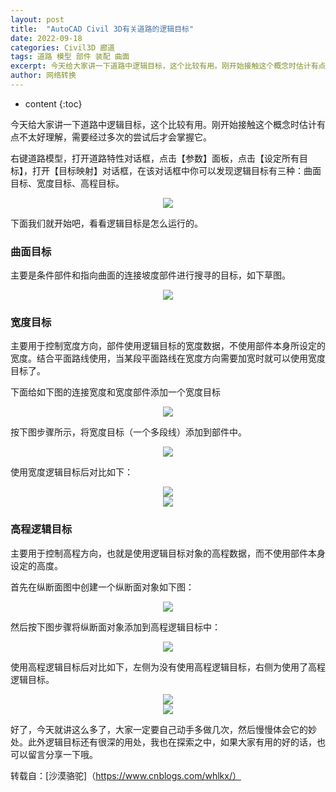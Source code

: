 ```yaml
---
layout: post
title:  "AutoCAD Civil 3D有关道路的逻辑目标"
date: 2022-09-18
categories: Civil3D 廊道
tags: 道路 模型 部件 装配 曲面
excerpt: 今天给大家讲一下道路中逻辑目标，这个比较有用。刚开始接触这个概念时估计有点不太好理解，需要经过多次的尝试后才会掌握它。
author: 网络转换
---
```

* content
{:toc}

今天给大家讲一下道路中逻辑目标，这个比较有用。刚开始接触这个概念时估计有点不太好理解，需要经过多次的尝试后才会掌握它。

右键道路模型，打开道路特性对话框，点击【参数】面板，点击【设定所有目标】，打开【目标映射】对话框，在该对话框中你可以发现逻辑目标有三种：曲面目标、宽度目标、高程目标。

<div style="text-align:center;"><img src="/img/2022/2022-09-18-09-43-35.png"></div>

下面我们就开始吧，看看逻辑目标是怎么运行的。

### 曲面目标
主要是条件部件和指向曲面的连接坡度部件进行搜寻的目标，如下草图。

<div style="text-align:center;"><img src="/img/2022/2022-09-18-09-43-51.png"></div>

### 宽度目标
主要用于控制宽度方向，部件使用逻辑目标的宽度数据，不使用部件本身所设定的宽度。结合平面路线使用，当某段平面路线在宽度方向需要加宽时就可以使用宽度目标了。

下面给如下图的连接宽度和宽度部件添加一个宽度目标

<div style="text-align:center;"><img src="/img/2022/2022-09-18-09-44-02.png"></div>

按下图步骤所示，将宽度目标（一个多段线）添加到部件中。 

<div style="text-align:center;"><img src="/img/2022/2022-09-18-09-44-12.png"></div>

使用宽度逻辑目标后对比如下：

<div style="text-align:center;"><img src="/img/2022/2022-09-18-09-44-20.png"></div>

<div style="text-align:center;"><img src="/img/2022/2022-09-18-09-44-31.png"></div>

### 高程逻辑目标
主要用于控制高程方向，也就是使用逻辑目标对象的高程数据，而不使用部件本身设定的高度。

首先在纵断面图中创建一个纵断面对象如下图： 

<div style="text-align:center;"><img src="/img/2022/2022-09-18-09-44-39.png"></div>

然后按下图步骤将纵断面对象添加到高程逻辑目标中： 

<div style="text-align:center;"><img src="/img/2022/2022-09-18-09-44-48.png"></div>

使用高程逻辑目标后对比如下，左侧为没有使用高程逻辑目标，右侧为使用了高程逻辑目标。  

<div style="text-align:center;"><img src="/img/2022/2022-09-18-09-44-56.png"></div>

<div style="text-align:center;"><img src="/img/2022/2022-09-18-09-45-03.png"></div>

好了，今天就讲这么多了，大家一定要自己动手多做几次，然后慢慢体会它的妙处。此外逻辑目标还有很深的用处，我也在探索之中，如果大家有用的好的话，也可以留言分享一下哦。

转载自：[沙漠骆驼]（https://www.cnblogs.com/whlkx/）